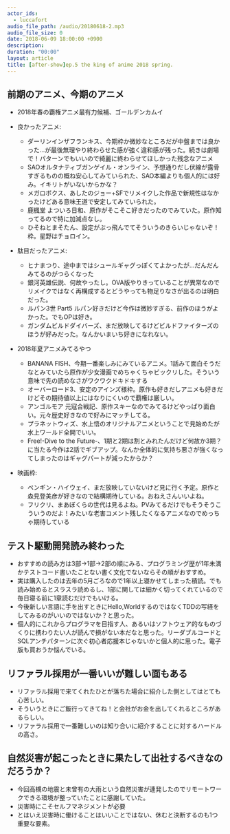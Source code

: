 ```yaml
---
actor_ids:
  - luccafort
audio_file_path: /audio/20180618-2.mp3
audio_file_size: 0
date: 2018-06-09 18:00:00 +0900
description: 
duration: "00:00"
layout: article
title: [after-show]ep.5 the king of anime 2018 spring.
---
```


## 前期のアニメ、今期のアニメ

- 2018年春の覇権アニメ最有力候補、ゴールデンカムイ
- 良かったアニメ:
  - ダーリンインザフランキス、今期枠か微妙なところだが中盤までは良かった…が最後無理やり終わらせた感が強く違和感が残った。続きは劇場で！パターンでもいいので綺麗に終わらせてほしかった残念なアニメ
  - SAOオルタナティブガンゲイル・オンライン、予想通りだし伏線が露骨すぎるものの概ね安心してみていられた、SAO本編よりも個人的には好み。イキリトがいないからかな？
  - メガロボクス、あしたのジョー+SFでリメイクした作品で新規性はなかったけどある意味王道で安定してみていられた。
  - 鹿楓堂 よついろ日和、原作がそこそこ好きだったのでみていた。原作知ってるので特に加減点なし。
  - ひそねとまそたん、設定がぶっ飛んでてそういうのきらいじゃないぞ！枠。星野はチョロイン。
- 駄目だったアニメ:
  - ヒナまつり、途中まではシュールギャグっぽくてよかったが…だんだんみてるのがつらくなった
  - 銀河英雄伝説、何故やったし。OVA版やりきっていることが異常なのでリメイクではなく再構成するとどうやっても物足りなさが出るのは明白だった。
  - ルパン3世 Part5 ルパン好きだけど今作は微妙すぎる、前作のほうがよかった。でもOPは好き。
  - ガンダムビルドダイバーズ、まだ放映してるけどビルドファイターズのほうが好みだった。なんかいまいち好きになれない。

- 2018年夏アニメみてるやつ
  - BANANA FISH、今期一番楽しみにみているアニメ。1話みて面白そうだなとみていたら原作が少女漫画でめちゃくちゃビックリした。そういう意味で先の読めなさがワクワクドキドキする
  - オーバーロード3、安定のアインズ様枠。原作も好きだしアニメも好きだけどその期待値以上にはなりにくいので覇権は厳しい。
  - アンゴルモア 元寇合戦記、原作スキーなのでみてるけどやっぱり面白い。元々歴史好きなので好みにマッチしてる。
  - プラネットウィズ、水上悟のオリジナルアニメということで見始めたが水上ワールド全開でいい。
  - Free!-Dive to the Future-、1期と2期は割とみれたんだけど何故か3期？に当たる今作は2話でギブアップ。なんか全体的に気持ち悪さが強くなってしまったのはギャグパートが減ったからか？

- 映画枠:
  - ペンギン・ハイウェイ、まだ放映していないけど見に行く予定。原作と森見登美彦が好きなので結構期待している。おねえさんいいよね。
  - フリクリ、まあぼくらの世代は見るよね。PVみてるだけでもそうそうこういうのだよ！みたいな老害コメント残したくなるアニメなのでめっちゃ期待している

## テスト駆動開発読み終わった

- おすすめの読み方は3部→1部→2部の順にみる、プログラミング歴が1年未満かテストコード書いたことない書く文化でないならその順がおすすめ。
- 実は購入したのは去年の5月ごろなので1年以上寝かせてしまった積読。でも読み始めるとスラスラ読めるし、1部に関しては細かく切ってくれているので毎日寝る前に1章読むだけでもいける。
- 今後新しい言語に手を出すときにHello,WorldするのではなくTDDの写経をしてみるのがいいのではないか？と思った。
- 個人的にこれからプログラマを目指す人、あるいはソフトウェア的なものづくりに携わりたい人が読んで損がない本だなと思った。リーダブルコードとSQLアンチパターンに次ぐ初心者応援本じゃないかと個人的に思った。電子版も買おうか悩んでいる。

## リファラル採用が一番いいが難しい面もある
- リファラル採用で来てくれたひとが落ちた場合に紹介した側としてはとても心苦しい。
- そういうときにご飯行ってきてね！と会社がお金を出してくれるところがあるらしい。
- リファラル採用で一番難しいのは知り合いに紹介することに対するハードルの高さ。

## 自然災害が起こったときに果たして出社するべきなのだろうか？
- 今回高槻の地震と未曾有の大雨という自然災害が連発したのでリモートワークできる環境が整っていたことに感謝していた。
- 災害時にこそセルフマネジメントが必要
- とはいえ災害時に働けることはいいことではない、休むと決断するのも1つ重要な要素。